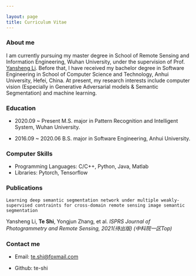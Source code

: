 ```yaml
---

layout: page
title: Curriculum Vitae 
---
```

### About me

I am currently pursuing my master degree in School of Remote Sensing and Information Engineering, Wuhan University, under the supervision of Prof. <a href="http://jszy.whu.edu.cn/liyansheng/zh_CN/index.htm">Yansheng Li</a>. Before that, I have received my bachelor degree in Software Engineering in School of Computer Science and Technology, Anhui University, Hefei, China. At present, my research interests include computer vision (Especially in Generative Adversarial models & Semantic Segmentation) and machine learning.


### Education

* 2020.09 ~ Present M.S. major in Pattern Recognition and Intelligent System, Wuhan University.

* 2016.09 ~ 2020.06 B.S. major in Software Engineering, Anhui University.	


### Computer Skills

* Programming Languages: C/C++, Python, Java, Matlab
* Libraries: Pytorch, Tensorflow

### Publications

`Learning deep semantic segmentation network under multiple weakly-supervised contraints for cross-domain remote sensing image semantic segmentation`

Yansheng Li, **Te Shi**, Yongjun Zhang, et al.
*ISPRS Journal of Photogrammetry and Remote Sensing, 2021(待出版) (中科院一区Top)*

### Contact me  

* Email: te.shi@foxmail.com   

* Github: te-shi    







